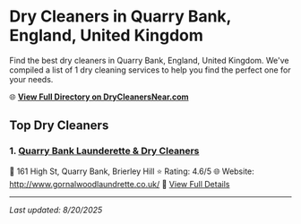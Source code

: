 # Dry Cleaners in Quarry Bank, England, United Kingdom

Find the best dry cleaners in Quarry Bank, England, United Kingdom. We've compiled a list of 1 dry cleaning services to help you find the perfect one for your needs.

🌐 **[View Full Directory on DryCleanersNear.com](https://drycleanersnear.com/city/United%20Kingdom/England/Quarry%20Bank)**

## Top Dry Cleaners

### 1. [Quarry Bank Launderette & Dry Cleaners](https://drycleanersnear.com/dryCleaner/68994ebe3a581657721ff338/quarry-bank-launderette-dry-cleaners)
📍 161 High St, Quarry Bank, Brierley Hill
⭐ Rating: 4.6/5
🌐 Website: http://www.gornalwoodlaundrette.co.uk/
🔗 [View Full Details](https://drycleanersnear.com/dryCleaner/68994ebe3a581657721ff338/quarry-bank-launderette-dry-cleaners)


---

*Last updated: 8/20/2025*
